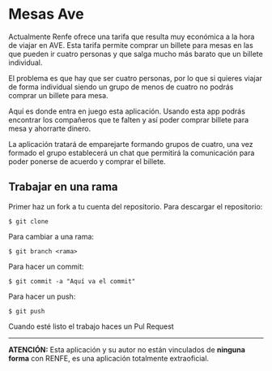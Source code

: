 Mesas Ave
========

Actualmente Renfe ofrece una tarifa que resulta muy económica a la hora de viajar en AVE. Esta
tarifa permite comprar un billete para mesas en las que pueden ir cuatro personas y que salga
mucho más barato que un billete individual.

El problema es que hay que ser cuatro personas, por lo que si quieres viajar de forma individual
siendo un grupo de menos de cuatro no podrás comprar un billete para mesa.

Aquí es donde entra en juego esta aplicación. Usando esta app podrás encontrar los compañeros que
te falten y así poder comprar billete para mesa y ahorrarte dinero.

La aplicación tratará de emparejarte formando grupos de cuatro, una vez formado el grupo
establecerá un chat que permitirá la comunicación para poder ponerse de acuerdo y comprar
el billete.

Trabajar en una rama
---

Primer haz un fork a tu cuenta del repositorio. Para descargar el repositorio:

```
$ git clone
```

Para cambiar a una rama:

```
$ git branch <rama>
```

Para hacer un commit:
```
$ git commit -a "Aquí va el commit"
```

Para hacer un push:
```
$ git push
```

Cuando esté listo el trabajo haces un Pul Request

---

**ATENCIÓN:** Esta aplicación y su autor no están vinculados de **ninguna forma** con RENFE, es una
aplicación totalmente extraoficial.
